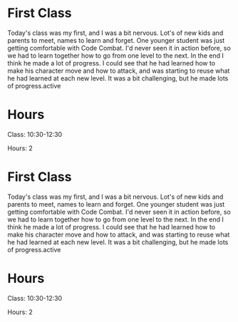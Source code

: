 # First Class

Today's class was my first, and I was a bit nervous. Lot's of new kids and parents to meet, names to learn and forget. One younger student was just getting comfortable with Code Combat. I'd never seen it in action before, so we had to learn together how to go from one level to the next. In the end I think he made a lot of progress. I could see that he had learned how to make his character move and how to attack, and was starting to reuse what he had learned at each new level. It was a bit challenging, but he made lots of progress.active

# Hours

Class: 10:30-12:30 

Hours: 2

<!doctype html><html><head><meta charset="utf-8">
<link rel="stylesheet" href="https://cdnjs.cloudflare.com/ajax/libs/github-markdown-css/2.10.0/github-markdown.min.css">
<link rel="stylesheet" href="https://cdnjs.cloudflare.com/ajax/libs/highlight.js/9.13.1/highlight.min.js">
<link  rel="stylesheet" href="https://cdn.jsdelivr.net/npm/katex@0.10.0/dist/katex.min.css" integrity="sha384-9eLZqc9ds8eNjO3TmqPeYcDj8n+Qfa4nuSiGYa6DjLNcv9BtN69ZIulL9+8CqC9Y" crossorigin="anonymous">
<link rel="stylesheet" href="https://gitcdn.xyz/repo/goessner/mdmath/master/css/texmath.css">
<link rel="stylesheet" href="https://gitcdn.xyz/repo/goessner/mdmath/master/css/vscode-texmath.css">

</head><body>
<h1 id="first-class" data-line="0" class="code-line">First Class</h1>
<p data-line="2" class="code-line">Today's class was my first, and I was a bit nervous. Lot's of new kids and parents to meet, names to learn and forget. One younger student was just getting comfortable with Code Combat. I'd never seen it in action before, so we had to learn together how to go from one level to the next. In the end I think he made a lot of progress. I could see that he had learned how to make his character move and how to attack, and was starting to reuse what he had learned at each new level. It was a bit challenging, but he made lots of progress.active</p>
<h1 id="hours" data-line="4" class="code-line">Hours</h1>
<p data-line="6" class="code-line">Class: 10:30-12:30</p>
<p data-line="8" class="code-line">Hours: 2</p>

</body></html>